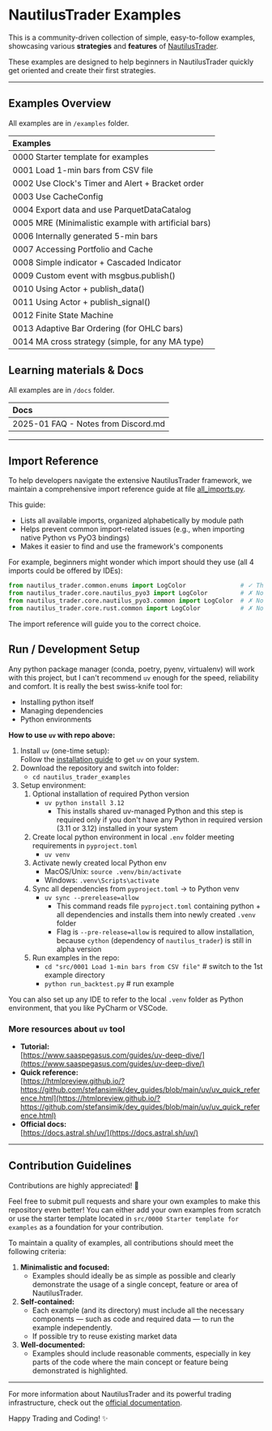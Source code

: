 # NautilusTrader Examples

This is a community-driven collection of simple, easy-to-follow examples, showcasing various **strategies**
and **features** of [NautilusTrader](https://nautilus-trader.github.io/).  

These examples are designed to help beginners in NautilusTrader quickly get oriented and create their first strategies.

---

## Examples Overview

All examples are in `/examples` folder.

| Examples                                             |
|:-----------------------------------------------------|
| 0000 Starter template for examples                   |
| 0001 Load 1-min bars from CSV file                   |
| 0002 Use Clock's Timer and Alert + Bracket order     |
| 0003 Use CacheConfig                                 |
| 0004 Export data and use ParquetDataCatalog          |
| 0005 MRE (Minimalistic example with artificial bars) |
| 0006 Internally generated 5-min bars                 |
| 0007 Accessing Portfolio and Cache                   |
| 0008 Simple indicator + Cascaded Indicator           |
| 0009 Custom event with msgbus.publish()              |
| 0010 Using Actor + publish_data()                    |
| 0011 Using Actor + publish_signal()                  |
| 0012 Finite State Machine                            |
| 0013 Adaptive Bar Ordering (for OHLC bars)           |
| 0014 MA cross strategy (simple, for any MA type)     |

## Learning materials & Docs

All examples are in `/docs` folder.

| Docs                                |
|:------------------------------------|
| 2025-01 FAQ - Notes from Discord.md |

---

## Import Reference

To help developers navigate the extensive NautilusTrader framework, we maintain a comprehensive import reference
guide at file [all_imports.py](https://github.com/stefansimik/nautilus_trader_examples/blob/main/src/!helpers/all_imports.py). 

This guide:

- Lists all available imports, organized alphabetically by module path
- Helps prevent common import-related issues (e.g., when importing native Python vs PyO3 bindings)
- Makes it easier to find and use the framework's components

For example, beginners might wonder which import should they use (all 4 imports could be offered by IDEs):
```python
from nautilus_trader.common.enums import LogColor               # ✓ This is the right one
from nautilus_trader.core.nautilus_pyo3 import LogColor         # ✗ Not recommended
from nautilus_trader.core.nautilus_pyo3.common import LogColor  # ✗ Not recommended
from nautilus_trader.core.rust.common import LogColor           # ✗ Not recommended
```
The import reference will guide you to the correct choice.

## Run / Development Setup

Any python package manager (conda, poetry, pyenv, virtualenv) will work with this project, but I can't recommend `uv` enough for the speed, reliability and comfort. It is really the best swiss-knife tool for:

- Installing python itself
- Managing dependencies
- Python environments

**How to use `uv` with repo above:**

1. Install `uv` (one-time setup):  
   Follow the [installation guide](https://docs.astral.sh/uv/getting-started/installation/) to get `uv` on your system.
2. Download the repository and switch into folder:
   * `cd nautilus_trader_examples`
3. Setup environment:
   1. Optional installation of required Python version
      * `uv python install 3.12`
         * This installs shared uv-managed Python and this step is required only if you don't have any Python in required version (3.11 or 3.12) installed in your system
   1. Create local python environment in local `.env` folder meeting requirements in `pyproject.toml`
      * `uv venv`
   1. Activate newly created local Python env   
      * MacOS/Unix: `source .venv/bin/activate`
      * Windows: `.venv\Scripts\activate`
   1. Sync all dependencies from `pyproject.toml` -> to Python venv
      * `uv sync --prerelease=allow`  
         * This command reads file `pyproject.toml` containing python + all dependencies and installs them into newly created `.venv` folder
         * Flag is `--pre-release=allow` is required to allow installation, because `cython` (dependency of `nautilus_trader`) is still in alpha version
   1. Run examples in the repo:
      * `cd "src/0001 Load 1-min bars from CSV file"`  # switch to the 1st example directory
      * `python run_backtest.py`                       # run example               

You can also set up any IDE to refer to the local `.venv` folder as Python environment, that you like PyCharm or VSCode.

### More resources about `uv` tool
- **Tutorial:**  
  [https://www.saaspegasus.com/guides/uv-deep-dive/](https://www.saaspegasus.com/guides/uv-deep-dive/)
- **Quick reference:**  
  [https://htmlpreview.github.io/?https://github.com/stefansimik/dev_guides/blob/main/uv/uv_quick_reference.html](https://htmlpreview.github.io/?https://github.com/stefansimik/dev_guides/blob/main/uv/uv_quick_reference.html)
- **Official docs:**  
  [https://docs.astral.sh/uv/](https://docs.astral.sh/uv/)

---

## Contribution Guidelines  

Contributions are highly appreciated! 🚀 

Feel free to submit pull requests and share your own examples to make this repository even better!
You can either add your own examples from scratch or use the starter template located in 
`src/0000 Starter template for examples` as a foundation for your contribution.

To maintain a quality of examples, all contributions should meet the following criteria:  

1. **Minimalistic and focused:**  
   * Examples should ideally be as simple as possible and clearly demonstrate the usage of a single concept, feature or area of NautilusTrader.
2. **Self-contained:**  
   * Each example (and its directory) must include all the necessary components — such as code and required data — to run the example independently. 
   * If possible try to reuse existing market data
3. **Well-documented:**  
   * Examples should include reasonable comments, especially in key parts of the code where the main concept or feature being demonstrated is highlighted.

---

For more information about NautilusTrader and its powerful trading infrastructure, check out the [official documentation](https://nautilus-trader.github.io/).  

Happy Trading and Coding! ✨
